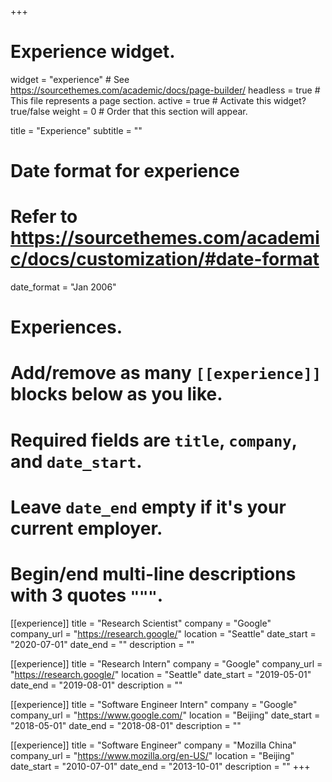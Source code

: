 +++
# Experience widget.
widget = "experience"  # See https://sourcethemes.com/academic/docs/page-builder/
headless = true  # This file represents a page section.
active = true  # Activate this widget? true/false
weight = 0  # Order that this section will appear.

title = "Experience"
subtitle = ""

# Date format for experience
#   Refer to https://sourcethemes.com/academic/docs/customization/#date-format
date_format = "Jan 2006"

# Experiences.
#   Add/remove as many `[[experience]]` blocks below as you like.
#   Required fields are `title`, `company`, and `date_start`.
#   Leave `date_end` empty if it's your current employer.
#   Begin/end multi-line descriptions with 3 quotes `"""`.
[[experience]]
  title = "Research Scientist"
  company = "Google"
  company_url = "https://research.google/"
  location = "Seattle"
  date_start = "2020-07-01"
  date_end = ""
  description = ""

[[experience]]
  title = "Research Intern"
  company = "Google"
  company_url = "https://research.google/"
  location = "Seattle"
  date_start = "2019-05-01"
  date_end = "2019-08-01"
  description = ""

[[experience]]
  title = "Software Engineer Intern"
  company = "Google"
  company_url = "https://www.google.com/"
  location = "Beijing"
  date_start = "2018-05-01"
  date_end = "2018-08-01"
  description = ""

[[experience]]
  title = "Software Engineer"
  company = "Mozilla China"
  company_url = "https://www.mozilla.org/en-US/"
  location = "Beijing"
  date_start = "2010-07-01"
  date_end = "2013-10-01"
  description = ""
+++
